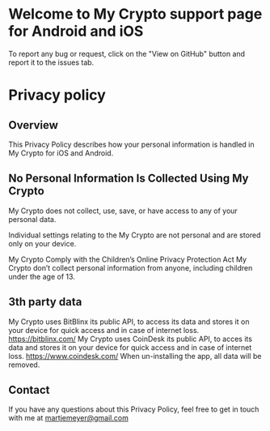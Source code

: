 # Welcome to My Crypto support page for Android and iOS

To report any bug or request, click on the "View on GitHub" button and report it to the issues tab.

# Privacy policy

## Overview
This Privacy Policy describes how your personal information is handled in My Crypto for iOS and Android.

## No Personal Information Is Collected Using My Crypto
My Crypto does not collect, use, save, or have access to any of your personal data.

Individual settings relating to the My Crypto are not personal and are stored only on your device. 

My Crypto Comply with the Children’s Online Privacy Protection Act
My Crypto don’t collect personal information from anyone, including children under the age of 13.

## 3th party data
My Crypto uses BitBlinx its public API, to access its data and stores it on your device for quick access and in case of internet loss.
https://bitblinx.com/
My Crypto uses CoinDesk its public API, to acces its data and stores it on your device for quick access and in case of internet loss.
https://www.coindesk.com/
When un-installing the app, all data will be removed.

## Contact
If you have any questions about this Privacy Policy, feel free to get in touch with me at martjemeyer@gmail.com
